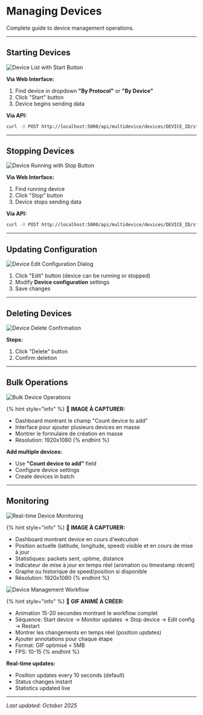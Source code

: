 # Managing Devices

Complete guide to device management operations.

---

## Starting Devices

![Device List with Start Button](/.gitbook/assets/screenshots/device-list-start-button.png)

**Via Web Interface:**
1. Find device in dropdown **"By Protocol"** or **"By Device"**
2. Click "Start" button
3. Device begins sending data

**Via API:**
```bash
curl -X POST http://localhost:5000/api/multidevice/devices/DEVICE_ID/start
```

---

## Stopping Devices

![Device Running with Stop Button](/.gitbook/assets/screenshots/device-running-stop-button.png)

**Via Web Interface:**
1. Find running device
2. Click "Stop" button
3. Device stops sending data

**Via API:**
```bash
curl -X POST http://localhost:5000/api/multidevice/devices/DEVICE_ID/stop
```

---

## Updating Configuration

![Device Edit Configuration Dialog](/.gitbook/assets/screenshots/device-edit-config-dialog.png)

1. Click "Edit" button (device can be running or stopped)
2. Modify **Device configuration** settings
3. Save changes

---

## Deleting Devices

![Device Delete Confirmation](/.gitbook/assets/screenshots/device-delete-confirmation.png)

**Steps:**
1. Click "Delete" button
2. Confirm deletion

---

## Bulk Operations

![Bulk Device Operations](/.gitbook/assets/screenshots/bulk-device-operations.png)

{% hint style="info" %}
**📸 IMAGE À CAPTURER:**
- Dashboard montrant le champ "Count device to add"
- Interface pour ajouter plusieurs devices en masse
- Montrer le formulaire de création en masse
- Résolution: 1920x1080
{% endhint %}

**Add multiple devices:**
- Use **"Count device to add"** field
- Configure device settings
- Create devices in batch

---

## Monitoring

![Real-time Device Monitoring](/.gitbook/assets/screenshots/device-monitoring-realtime.png)

{% hint style="info" %}
**📸 IMAGE À CAPTURER:**
- Dashboard montrant device en cours d'exécution
- Position actuelle (latitude, longitude, speed) visible et en cours de mise à jour
- Statistiques: packets sent, uptime, distance
- Indicateur de mise à jour en temps réel (animation ou timestamp récent)
- Graphe ou historique de speed/position si disponible
- Résolution: 1920x1080
{% endhint %}

![Device Management Workflow](/.gitbook/assets/gifs/device-management-workflow.gif)

{% hint style="info" %}
**📸 GIF ANIMÉ À CRÉER:**
- Animation 15-20 secondes montrant le workflow complet
- Séquence: Start device → Monitor updates → Stop device → Edit config → Restart
- Montrer les changements en temps réel (position updates)
- Ajouter annotations pour chaque étape
- Format: GIF optimisé < 5MB
- FPS: 10-15
{% endhint %}

**Real-time updates:**
- Position updates every 10 seconds (default)
- Status changes instant
- Statistics updated live

---

*Last updated: October 2025*
